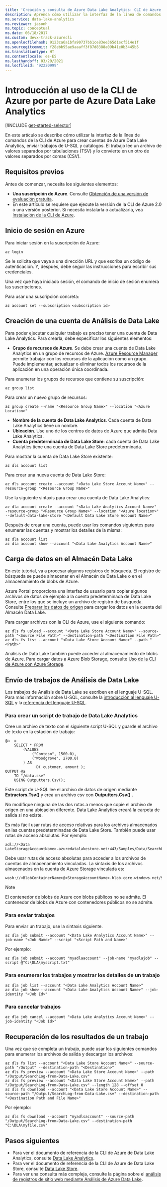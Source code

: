 ```yaml
---
title: 'Creación y consulta de Azure Data Lake Analytics: CLI de Azure'
description: Aprenda cómo utilizar la interfaz de la línea de comandos de Azure para crear una cuenta de Azure Data Lake Analytics y enviar un trabajo de U-SQL.
ms.service: data-lake-analytics
ms.reviewer: jasonh
ms.topic: conceptual
ms.date: 06/18/2017
ms.custom: devx-track-azurecli
ms.openlocfilehash: 9123ca6a1bfa90737bb1ce83ee365d1ecf514e1f
ms.sourcegitcommit: f28ebb95ae9aaaff3f87d8388a09b41e0b3445b5
ms.translationtype: HT
ms.contentlocale: es-ES
ms.lasthandoff: 03/29/2021
ms.locfileid: "92220999"
---
```

# <a name="get-started-with-azure-data-lake-analytics-using-azure-cli"></a>Introducción al uso de la CLI de Azure por parte de Azure Data Lake Analytics

[!INCLUDE [get-started-selector](../../includes/data-lake-analytics-selector-get-started.md)]

En este artículo se describe cómo utilizar la interfaz de la línea de comandos de la CLI de Azure para crear cuentas de Azure Data Lake Analytics, enviar trabajos de U-SQL y catálogos. El trabajo lee un archivo de valores separados por tabulaciones (TSV) y lo convierte en un otro de valores separados por comas (CSV).

## <a name="prerequisites"></a>Requisitos previos

Antes de comenzar, necesita los siguientes elementos:

* **Una suscripción de Azure**. Consulte [Obtención de una versión de evaluación gratuita](https://azure.microsoft.com/pricing/free-trial/).
* En este artículo se requiere que ejecute la versión de la CLI de Azure 2.0 o una versión posterior. Si necesita instalarla o actualizarla, vea [Instalación de la CLI de Azure]( /cli/azure/install-azure-cli).

## <a name="sign-in-to-azure"></a>Inicio de sesión en Azure

Para iniciar sesión en la suscripción de Azure:

```azurecli
az login
```

Se le solicita que vaya a una dirección URL y que escriba un código de autenticación.  Y, después, debe seguir las instrucciones para escribir sus credenciales.

Una vez que haya iniciado sesión, el comando de inicio de sesión enumera las suscripciones.

Para usar una suscripción concreta:

```azurecli
az account set --subscription <subscription id>
```

## <a name="create-data-lake-analytics-account"></a>Creación de una cuenta de Análisis de Data Lake

Para poder ejecutar cualquier trabajo es preciso tener una cuenta de Data Lake Analytics. Para crearla, debe especificar los siguientes elementos:

* **Grupo de recursos de Azure**. Se debe crear una cuenta de Data Lake Analytics en un grupo de recursos de Azure. [Azure Resource Manager](../azure-resource-manager/management/overview.md) permite trabajar con los recursos de la aplicación como un grupo. Puede implementar, actualizar o eliminar todos los recursos de la aplicación en una operación única coordinada.  

Para enumerar los grupos de recursos que contiene su suscripción:

```azurecli
az group list
```

Para crear un nuevo grupo de recursos:

```azurecli
az group create --name "<Resource Group Name>" --location "<Azure Location>"
```

* **Nombre de la cuenta de Data Lake Analytics**. Cada cuenta de Data Lake Analytics tiene un nombre.
* **Ubicación**. Use uno de los centros de datos de Azure que admita Data Lake Analytics.
* **Cuenta predeterminada de Data Lake Store**: cada cuenta de Data Lake Analytics tiene una cuenta de Data Lake Store predeterminada.

Para mostrar la cuenta de Data Lake Store existente:

```azurecli
az dls account list
```

Para crear una nueva cuenta de Data Lake Store:

```azurecli
az dls account create --account "<Data Lake Store Account Name>" --resource-group "<Resource Group Name>"
```

Use la siguiente sintaxis para crear una cuenta de Data Lake Analytics:

```azurecli
az dla account create --account "<Data Lake Analytics Account Name>" --resource-group "<Resource Group Name>" --location "<Azure location>" --default-data-lake-store "<Default Data Lake Store Account Name>"
```

Después de crear una cuenta, puede usar los comandos siguientes para enumerar las cuentas y mostrar los detalles de la misma:

```azurecli
az dla account list
az dla account show --account "<Data Lake Analytics Account Name>"
```

## <a name="upload-data-to-data-lake-store"></a>Carga de datos en el Almacén Data Lake

En este tutorial, va a procesar algunos registros de búsqueda.  El registro de búsqueda se puede almacenar en el Almacén de Data Lake o en el almacenamiento de blobs de Azure.

Azure Portal proporciona una interfaz de usuario para copiar algunos archivos de datos de ejemplo a la cuenta predeterminada de Data Lake Store, entre los que se incluye un archivo de registro de búsqueda. Consulte [Preparar los datos de origen](data-lake-analytics-get-started-portal.md) para cargar los datos en la cuenta del Almacén Data Lake.

Para cargar archivos con la CLI de Azure, use el siguiente comando:

```azurecli
az dls fs upload --account "<Data Lake Store Account Name>" --source-path "<Source File Path>" --destination-path "<Destination File Path>"
az dls fs list --account "<Data Lake Store Account Name>" --path "<Path>"
```

Análisis de Data Lake también puede acceder al almacenamiento de blobs de Azure.  Para cargar datos a Azure Blob Storage, consulte [Uso de la CLI de Azure con Azure Storage](../storage/blobs/storage-quickstart-blobs-cli.md).

## <a name="submit-data-lake-analytics-jobs"></a>Envío de trabajos de Análisis de Data Lake

Los trabajos de Análisis de Data Lake se escriben en el lenguaje U-SQL. Para más información sobre U-SQL, consulte la [introducción al lenguaje U-SQL](data-lake-analytics-u-sql-get-started.md) y la [referencia del lenguaje U-SQL](/u-sql/).

### <a name="to-create-a-data-lake-analytics-job-script"></a>Para crear un script de trabajo de Data Lake Analytics

Cree un archivo de texto con el siguiente script U-SQL y guarde el archivo de texto en la estación de trabajo:

```usql
@a  =
    SELECT * FROM
        (VALUES
            ("Contoso", 1500.0),
            ("Woodgrove", 2700.0)
        ) AS
              D( customer, amount );
OUTPUT @a
    TO "/data.csv"
    USING Outputters.Csv();
```

Este script de U-SQL lee el archivo de datos de origen mediante **Extractors.Tsv()** y crea un archivo csv con **Outputters.Csv()** .

No modifique ninguna de las dos rutas a menos que copie el archivo de origen en una ubicación diferente.  Data Lake Analytics creará la carpeta de salida si no existe.

Es más fácil usar rutas de acceso relativas para los archivos almacenados en las cuentas predeterminadas de Data Lake Store. También puede usar rutas de acceso absolutas.  Por ejemplo:

```usql
adl://<Data LakeStorageAccountName>.azuredatalakestore.net:443/Samples/Data/SearchLog.tsv
```

Debe usar rutas de acceso absolutas para acceder a los archivos de cuentas de almacenamiento vinculadas.  La sintaxis de los archivos almacenados en la cuenta de Azure Storage vinculada es:

```usql
wasb://<BlobContainerName>@<StorageAccountName>.blob.core.windows.net/Samples/Data/SearchLog.tsv
```

> [!NOTE]
> El contenedor de blobs de Azure con blobs públicos no se admite.
> El contenedor de blobs de Azure con contenedores públicos no se admite.
>

### <a name="to-submit-jobs"></a>Para enviar trabajos

Para enviar un trabajo, use la sintaxis siguiente.

```azurecli
az dla job submit --account "<Data Lake Analytics Account Name>" --job-name "<Job Name>" --script "<Script Path and Name>"
```

Por ejemplo:

```azurecli
az dla job submit --account "myadlaaccount" --job-name "myadlajob" --script @"C:\DLA\myscript.txt"
```

### <a name="to-list-jobs-and-show-job-details"></a>Para enumerar los trabajos y mostrar los detalles de un trabajo

```azurecli
az dla job list --account "<Data Lake Analytics Account Name>"
az dla job show --account "<Data Lake Analytics Account Name>" --job-identity "<Job Id>"
```

### <a name="to-cancel-jobs"></a>Para cancelar trabajos

```azurecli
az dla job cancel --account "<Data Lake Analytics Account Name>" --job-identity "<Job Id>"
```

## <a name="retrieve-job-results"></a>Recuperación de los resultados de un trabajo

Una vez que se completa un trabajo, puede usar los siguientes comandos para enumerar los archivos de salida y descargar los archivos:

```azurecli
az dls fs list --account "<Data Lake Store Account Name>" --source-path "/Output" --destination-path "<Destination>"
az dls fs preview --account "<Data Lake Store Account Name>" --path "/Output/SearchLog-from-Data-Lake.csv"
az dls fs preview --account "<Data Lake Store Account Name>" --path "/Output/SearchLog-from-Data-Lake.csv" --length 128 --offset 0
az dls fs download --account "<Data Lake Store Account Name>" --source-path "/Output/SearchLog-from-Data-Lake.csv" --destination-path "<Destination Path and File Name>"
```

Por ejemplo:

```azurecli
az dls fs download --account "myadlsaccount" --source-path "/Output/SearchLog-from-Data-Lake.csv" --destination-path "C:\DLA\myfile.csv"
```

## <a name="next-steps"></a>Pasos siguientes

* Para ver el documento de referencia de la CLI de Azure de Data Lake Analytics, consulte [Data Lake Analytics](/cli/azure/dla).
* Para ver el documento de referencia de la CLI de Azure de Data Lake Store, consulte [Data Lake Store](/cli/azure/dls).
* Para ver una consulta más compleja, consulte la página sobre el [análisis de registros de sitio web mediante Análisis de Azure Data Lake](data-lake-analytics-analyze-weblogs.md).